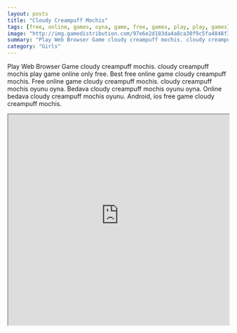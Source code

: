 ```yaml
---
layout: posts
title: "Cloudy Creampuff Mochis"
tags: [free, online, games, oyna, game, free, games, play, play, games]
image: "http://img.gamedistribution.com/97e6e2d183da4a8ca30f9c5fa4848f31.jpg"
summary: "Play Web Browser Game cloudy creampuff mochis. cloudy creampuff mochis play game online only free. Best free online game cloudy creampuff mochis. Free online game cloudy creampuff mochis. cloudy creampuff mochis oyunu oyna. Bedava cloudy creampuff mochis oyunu oyna. Online bedava cloudy creampuff mochis oyunu. Android, ios free game cloudy creampuff mochis."
category: "Girls"
---
```


Play Web Browser Game cloudy creampuff mochis. cloudy creampuff mochis play game online only free. Best free online game cloudy creampuff mochis. Free online game cloudy creampuff mochis. cloudy creampuff mochis oyunu oyna. Bedava cloudy creampuff mochis oyunu oyna. Online bedava cloudy creampuff mochis oyunu. Android, ios free game cloudy creampuff mochis.

<iframe width="100%" height="480px;" src="http://flash.gamedistribution.com?game=97e6e2d183da4a8ca30f9c5fa4848f31"></iframe>